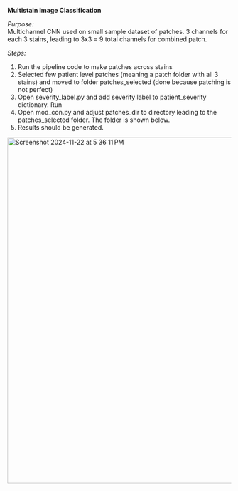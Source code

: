 ****Multistain Image Classification****

*Purpose:* <br>
Multichannel CNN used on small sample dataset of patches. 3 channels for each 3 stains, leading to 3x3 = 9 total channels for combined patch.
<br>

*Steps:*
1. Run the pipeline code to make patches across stains
2. Selected few patient level patches (meaning a patch folder with all 3 stains) and moved to folder patches_selected (done because patching is not perfect)
3. Open severity_label.py and add severity label to patient_severity dictionary. Run
4. Open mod_con.py and adjust patches_dir to directory leading to the patches_selected folder. The folder is shown below.
5. Results should be generated.

<img width="777" alt="Screenshot 2024-11-22 at 5 36 11 PM" src="https://github.com/user-attachments/assets/24f64005-597c-4ea8-851a-262f67d6c740">
